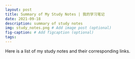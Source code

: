 ```yaml
---
layout: post
title: Summary of My Study Notes | 我的学习笔记
date: 2021-09-18
description: summary of study notes
img: study_notes.png # Add image post (optional)
fig-caption: # Add figcaption (optional)
tags: 
---
```


Here is a list of my study notes and their corresponding links.




